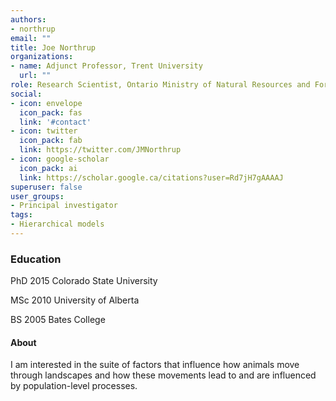 ```yaml
---
authors:
- northrup
email: ""
title: Joe Northrup
organizations:
- name: Adjunct Professor, Trent University
  url: ""
role: Research Scientist, Ontario Ministry of Natural Resources and Forestry
social:
- icon: envelope
  icon_pack: fas
  link: '#contact'
- icon: twitter
  icon_pack: fab
  link: https://twitter.com/JMNorthrup
- icon: google-scholar
  icon_pack: ai
  link: https://scholar.google.ca/citations?user=Rd7jH7gAAAAJ
superuser: false
user_groups:
- Principal investigator
tags:
- Hierarchical models
---
```


### Education

PhD 2015 Colorado State University

MSc 2010 University of Alberta

BS 2005 Bates College

#### About

I am interested in the suite of factors that influence how animals move through landscapes and how these movements lead to and are influenced by population-level processes. 